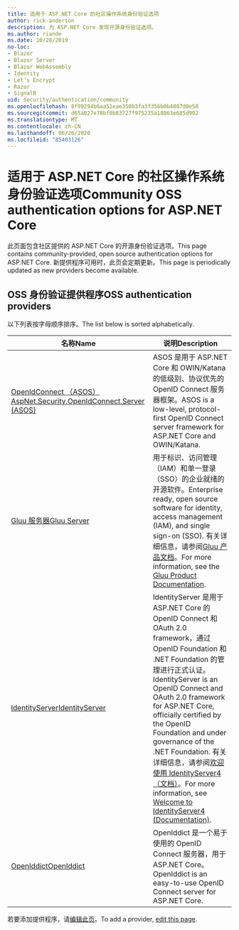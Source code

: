```yaml
---
title: 适用于 ASP.NET Core 的社区操作系统身份验证选项
author: rick-anderson
description: 为 ASP.NET Core 发现开源身份验证选项。
ms.author: riande
ms.date: 10/28/2019
no-loc:
- Blazor
- Blazor Server
- Blazor WebAssembly
- Identity
- Let's Encrypt
- Razor
- SignalR
uid: security/authentication/community
ms.openlocfilehash: 8f99294b6aa51eae350b3fa3f356b0b4807d0e58
ms.sourcegitcommit: d65a027e78bf0b83727f975235a18863e685d902
ms.translationtype: MT
ms.contentlocale: zh-CN
ms.lasthandoff: 06/26/2020
ms.locfileid: "85403126"
---
```

# <a name="community-oss-authentication-options-for-aspnet-core"></a><span data-ttu-id="fb395-103">适用于 ASP.NET Core 的社区操作系统身份验证选项</span><span class="sxs-lookup"><span data-stu-id="fb395-103">Community OSS authentication options for ASP.NET Core</span></span>

<span data-ttu-id="fb395-104">此页面包含社区提供的 ASP.NET Core 的开源身份验证选项。</span><span class="sxs-lookup"><span data-stu-id="fb395-104">This page contains community-provided, open source authentication options for ASP.NET Core.</span></span> <span data-ttu-id="fb395-105">新提供程序可用时，此页会定期更新。</span><span class="sxs-lookup"><span data-stu-id="fb395-105">This page is periodically updated as new providers become available.</span></span>

## <a name="oss-authentication-providers"></a><span data-ttu-id="fb395-106">OSS 身份验证提供程序</span><span class="sxs-lookup"><span data-stu-id="fb395-106">OSS authentication providers</span></span>

<span data-ttu-id="fb395-107">以下列表按字母顺序排序。</span><span class="sxs-lookup"><span data-stu-id="fb395-107">The list below is sorted alphabetically.</span></span>

| <span data-ttu-id="fb395-108">名称</span><span class="sxs-lookup"><span data-stu-id="fb395-108">Name</span></span> | <span data-ttu-id="fb395-109">说明</span><span class="sxs-lookup"><span data-stu-id="fb395-109">Description</span></span> |
| ---- | ----------- |
| [<span data-ttu-id="fb395-110">OpenIdConnect （ASOS）</span><span class="sxs-lookup"><span data-stu-id="fb395-110">AspNet.Security.OpenIdConnect.Server (ASOS)</span></span>](https://github.com/aspnet-contrib/AspNet.Security.OpenIdConnect.Server) | <span data-ttu-id="fb395-111">ASOS 是用于 ASP.NET Core 和 OWIN/Katana 的低级别、协议优先的 OpenID Connect 服务器框架。</span><span class="sxs-lookup"><span data-stu-id="fb395-111">ASOS is a low-level, protocol-first OpenID Connect server framework for ASP.NET Core and OWIN/Katana.</span></span> |
| [<span data-ttu-id="fb395-112">Gluu 服务器</span><span class="sxs-lookup"><span data-stu-id="fb395-112">Gluu Server</span></span>](https://gluu.org/) | <span data-ttu-id="fb395-113">用于标识、访问管理（IAM）和单一登录（SSO）的企业就绪的开源软件。</span><span class="sxs-lookup"><span data-stu-id="fb395-113">Enterprise ready, open source software for identity, access management (IAM), and single sign-on (SSO).</span></span> <span data-ttu-id="fb395-114">有关详细信息，请参阅[Gluu 产品文档](https://gluu.org/docs/)。</span><span class="sxs-lookup"><span data-stu-id="fb395-114">For more information, see the [Gluu Product Documentation](https://gluu.org/docs/).</span></span> |
| [<span data-ttu-id="fb395-115">IdentityServer</span><span class="sxs-lookup"><span data-stu-id="fb395-115">IdentityServer</span></span>](https://identityserver.io/) | <span data-ttu-id="fb395-116">IdentityServer 是用于 ASP.NET Core 的 OpenID Connect 和 OAuth 2.0 framework，通过 OpenID Foundation 和 .NET Foundation 的管理进行正式认证。</span><span class="sxs-lookup"><span data-stu-id="fb395-116">IdentityServer is an OpenID Connect and OAuth 2.0 framework for ASP.NET Core, officially certified by the OpenID Foundation and under governance of the .NET Foundation.</span></span> <span data-ttu-id="fb395-117">有关详细信息，请参阅[欢迎使用 IdentityServer4 （文档）](https://identityserver4.readthedocs.io/en/latest/)。</span><span class="sxs-lookup"><span data-stu-id="fb395-117">For more information, see [Welcome to IdentityServer4 (Documentation)](https://identityserver4.readthedocs.io/en/latest/).</span></span> |
| [<span data-ttu-id="fb395-118">OpenIddict</span><span class="sxs-lookup"><span data-stu-id="fb395-118">OpenIddict</span></span>](https://github.com/openiddict/openiddict-core) | <span data-ttu-id="fb395-119">OpenIddict 是一个易于使用的 OpenID Connect 服务器，用于 ASP.NET Core。</span><span class="sxs-lookup"><span data-stu-id="fb395-119">OpenIddict is an easy-to-use OpenID Connect server for ASP.NET Core.</span></span> |

<span data-ttu-id="fb395-120">若要添加提供程序，请[编辑此页](https://github.com/login?return_to=https%3A%2F%2Fgithub.com%2Faspnet%2FDocs%2Fedit%2Fmaster%2Faspnetcore%2Fsecurity%2Fauthentication%2Fcommunity.md)。</span><span class="sxs-lookup"><span data-stu-id="fb395-120">To add a provider, [edit this page](https://github.com/login?return_to=https%3A%2F%2Fgithub.com%2Faspnet%2FDocs%2Fedit%2Fmaster%2Faspnetcore%2Fsecurity%2Fauthentication%2Fcommunity.md).</span></span>
